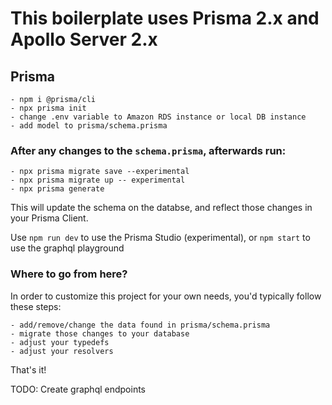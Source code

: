 # This boilerplate uses Prisma 2.x and Apollo Server 2.x

## Prisma

    - npm i @prisma/cli
    - npx prisma init
    - change .env variable to Amazon RDS instance or local DB instance
    - add model to prisma/schema.prisma

### After any changes to the `schema.prisma`, afterwards run:

    - npx prisma migrate save --experimental
    - npx prisma migrate up -- experimental
    - npx prisma generate

This will update the schema on the databse, and reflect those changes in your Prisma Client.

Use `npm run dev` to use the Prisma Studio (experimental), or `npm start` to use the graphql playground

### Where to go from here?

In order to customize this project for your own needs, you'd typically follow these steps:

    - add/remove/change the data found in prisma/schema.prisma
    - migrate those changes to your database
    - adjust your typedefs
    - adjust your resolvers

That's it!

TODO: Create graphql endpoints
